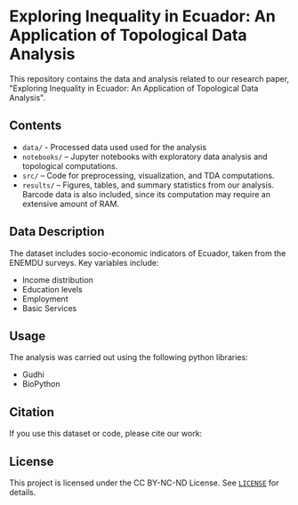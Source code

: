 # Exploring Inequality in Ecuador: An Application of Topological Data Analysis

This repository contains the data and analysis related to our research paper, "Exploring Inequality in Ecuador: An Application of Topological Data Analysis".

## Contents

- `data/` - Processed data used used for the analysis
- `notebooks/` – Jupyter notebooks with exploratory data analysis and topological computations.
- `src/` – Code for preprocessing, visualization, and TDA computations.
- `results/` – Figures, tables, and summary statistics from our analysis. Barcode data is also included, since its computation may require an extensive amount of RAM.


## Data Description

The dataset includes socio-economic indicators of Ecuador, taken from the ENEMDU surveys. Key variables include:
- Income distribution
- Education levels
- Employment
- Basic Services


## Usage

The analysis was carried out using the following python libraries:
- Gudhi
- BioPython

## Citation

If you use this dataset or code, please cite our work:


## License

This project is licensed under the CC BY-NC-ND License. See [`LICENSE`](LICENSE) for details.
